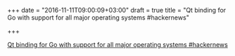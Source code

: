 +++
date = "2016-11-11T09:00:09+03:00"
draft = true
title = "Qt binding for Go with support for all major operating systems  #hackernews"

+++

<p><a href="https://t.co/R6DMHwMXgQ">Qt binding for Go with support for all major operating systems  #hackernews</a></p>
